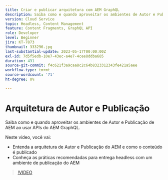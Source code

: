 ```yaml
---
title: Criar e publicar arquitetura com AEM GraphQL
description: Saiba como e quando aproveitar os ambientes de Autor e Publicação de AEM ao usar APIs do AEM GraphQL.
version: Cloud Service
topic: Headless, Content Management
feature: Content Fragments, GraphQL API
role: Developer
level: Beginner
jira: KT-7873
thumbnail: 333296.jpg
last-substantial-update: 2023-05-17T00:00:00Z
exl-id: 7d5f5edb-10e7-43ec-a4e7-4cee8ddba685
duration: 431
source-git-commit: f4c621f3a9caa8c2c64b8323312343fe421a5aee
workflow-type: tm+mt
source-wordcount: '71'
ht-degree: 0%

---
```


# Arquitetura de Autor e Publicação

Saiba como e quando aproveitar os ambientes de Autor e Publicação de AEM ao usar APIs do AEM GraphQL.

Neste vídeo, você vai:

+ Entenda a arquitetura de Autor e Publicação do AEM e como o conteúdo é publicado
+ Conheça as práticas recomendadas para entrega headless com um ambiente de publicação do AEM

>[!VIDEO](https://video.tv.adobe.com/v/333296?quality=12&learn=on)
